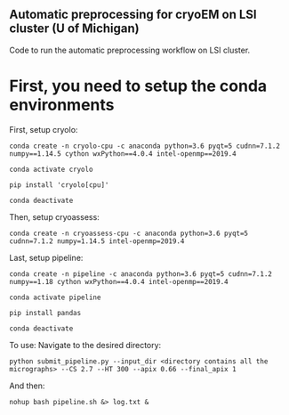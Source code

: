 ## Automatic preprocessing for cryoEM on LSI cluster (U of Michigan)

Code to run the automatic preprocessing workflow on LSI cluster.

# First, you need to setup the conda environments

First, setup cryolo:
```
conda create -n cryolo-cpu -c anaconda python=3.6 pyqt=5 cudnn=7.1.2 numpy==1.14.5 cython wxPython==4.0.4 intel-openmp==2019.4
```
```
conda activate cryolo
```
```
pip install 'cryolo[cpu]'
```
```
conda deactivate
```

Then, setup cryoassess:
```
conda create -n cryoassess-cpu -c anaconda python=3.6 pyqt=5 cudnn=7.1.2 numpy=1.14.5 intel-openmp=2019.4
```

Last, setup pipeline:
```
conda create -n pipeline -c anaconda python=3.6 pyqt=5 cudnn=7.1.2 numpy==1.18 cython wxPython==4.0.4 intel-openmp==2019.4
```
```
conda activate pipeline
```
```
pip install pandas
```
```
conda deactivate
```

To use:
Navigate to the desired directory:
```
python submit_pipeline.py --input_dir <directory contains all the micrographs> --CS 2.7 --HT 300 --apix 0.66 --final_apix 1
```
And then:
```
nohup bash pipeline.sh &> log.txt &
```
